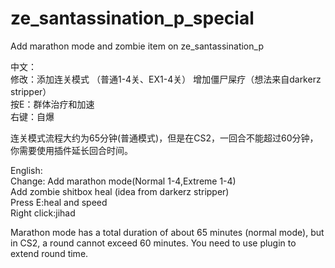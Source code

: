# ze_santassination_p_special
Add marathon mode and zombie item on ze_santassination_p

中文：  
修改：添加连关模式 （普通1-4关、EX1-4关）
增加僵尸屎疗（想法来自darkerz stripper）  
按E：群体治疗和加速  
右键：自爆  

连关模式流程大约为65分钟(普通模式)，但是在CS2，一回合不能超过60分钟，你需要使用插件延长回合时间。  

English:  
Change: Add marathon mode(Normal 1-4,Extreme 1-4)  
Add zombie shitbox heal (idea from darkerz stripper)  
Press E:heal and speed  
Right click:jihad  

Marathon mode has a total duration of about 65 minutes (normal mode), but in CS2, a round cannot exceed 60 minutes. You need to use plugin to extend round time.
